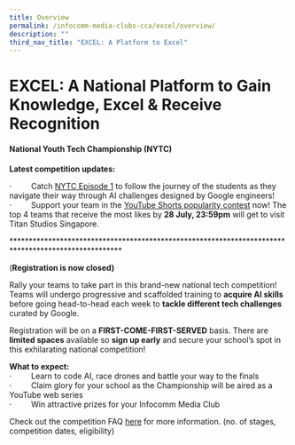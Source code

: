 ```yaml
---
title: Overview
permalink: /infocomm-media-clubs-cca/excel/overview/
description: ""
third_nav_title: "EXCEL: A Platform to Excel"
---
```

# EXCEL: A National Platform to Gain Knowledge, Excel &amp; Receive Recognition
#### **National Youth Tech Championship (NYTC)**<br>


**Latest competition updates:**<br>

·&nbsp;&nbsp;&nbsp;&nbsp;&nbsp;&nbsp;&nbsp;&nbsp; Catch [NYTC Episode 1](https://www.youtube.com/watch?v=kOGFHePJVnA) to follow the journey of the students as they navigate their way through AI challenges designed by Google engineers!<br>
·&nbsp;&nbsp;&nbsp;&nbsp;&nbsp;&nbsp;&nbsp;&nbsp; Support your team in the [YouTube Shorts popularity contest](https://www.youtube.com/playlist?list=PL6-X01R5u5Z_y5aoFBKLrb5q2XlQrp0rF) now! The top 4 teams that receive the most likes by **28 July, 23:59pm** will get to visit Titan Studios Singapore.<br>


\*\*\*\*\*\*\*\*\*\*\*\*\*\*\*\*\*\*\*\*\*\*\*\*\*\*\*\*\*\*\*\*\*\*\*\*\*\*\*\*\*\*\*\*\*\*\*\*\*\*\*\*\*\*\*\*\*\*\*\*\*\*\*\*\*\*\*\*\*\*\*\*\*\*\*\*\*\*\*\*\*\*\*\*\*\*\*\*\*\*\*\*\*\*\*\*\*\*\*\*

(**Registration is now closed)**

Rally your teams to take part in this brand-new national tech competition! Teams will undergo progressive and scaffolded training to **acquire AI skills** before going head-to-head each week to **tackle different tech challenges** curated by Google.

  
Registration will be on a **FIRST-COME-FIRST-SERVED** basis. There are **limited spaces** available so **sign up early** and secure your school’s spot in this exhilarating national competition!

**What to expect:**<br>
·&nbsp;&nbsp;&nbsp;&nbsp;&nbsp;&nbsp;&nbsp;&nbsp; Learn to code AI, race drones and battle your way to the finals<br>
·&nbsp;&nbsp;&nbsp;&nbsp;&nbsp;&nbsp;&nbsp;&nbsp; Claim glory for your school as the Championship will be aired as a YouTube web series
<br>·&nbsp;&nbsp;&nbsp;&nbsp;&nbsp;&nbsp;&nbsp;&nbsp; Win attractive prizes for your Infocomm Media Club


Check out the competition FAQ [here](https://codesg.imda.gov.sg/infocomm-media-clubs-cca/excel/competition-faq/) for more information. (no. of stages, competition dates, eligibility)